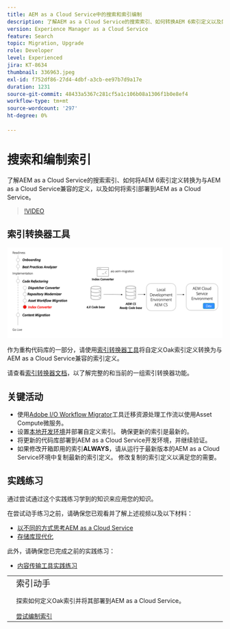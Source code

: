 ```yaml
---
title: AEM as a Cloud Service中的搜索和索引编制
description: 了解AEM as a Cloud Service的搜索索引、如何转换AEM 6索引定义以及如何部署索引。
version: Experience Manager as a Cloud Service
feature: Search
topic: Migration, Upgrade
role: Developer
level: Experienced
jira: KT-8634
thumbnail: 336963.jpeg
exl-id: f752df86-27d4-4dbf-a3cb-ee97b7d9a17e
duration: 1231
source-git-commit: 48433a5367c281cf5a1c106b08a1306f1b0e8ef4
workflow-type: tm+mt
source-wordcount: '297'
ht-degree: 0%

---
```


# 搜索和编制索引

了解AEM as a Cloud Service的搜索索引、如何将AEM 6索引定义转换为与AEM as a Cloud Service兼容的定义，以及如何将索引部署到AEM as a Cloud Service。

>[!VIDEO](https://video.tv.adobe.com/v/336963?quality=12&learn=on)

## 索引转换器工具

![索引转换器工具](./assets/index-converter.png)

作为重构代码库的一部分，请使用[索引转换器工具](https://github.com/adobe/aio-cli-plugin-aem-cloud-service-migration#command-aio-aem-migrationindex-converter)将自定义Oak索引定义转换为与AEM as a Cloud Service兼容的索引定义。

请查看[索引转换器文档](https://experienceleague.adobe.com/docs/experience-manager-cloud-service/content/migration-journey/refactoring-tools/index-converter.html)，以了解完整的和当前的一组索引转换器功能。

## 关键活动

+ 使用[Adobe I/O Workflow Migrator](https://github.com/adobe/aio-cli-plugin-aem-cloud-service-migration#command-aio-aem-migrationindex-converter)工具迁移资源处理工作流以使用Asset Compute微服务。
+ 设置[本地开发环境](https://experienceleague.adobe.com/docs/experience-manager-learn/cloud-service/local-development-environment-set-up/overview.html?lang=zh-hans)并部署自定义索引。 确保更新的索引是最新的。
+ 将更新的代码库部署到AEM as a Cloud Service开发环境，并继续验证。
+ 如果修改开箱即用的索引&#x200B;**ALWAYS**，请从运行于最新版本的AEM as a Cloud Service环境中复制最新的索引定义。 修改复制的索引定义以满足您的需要。

## 实践练习

通过尝试通过这个实践练习学到的知识来应用您的知识。

在尝试动手练习之前，请确保您已观看并了解上述视频以及以下材料：

+ [以不同的方式思考AEM as a Cloud Service](./introduction.md)
+ [存储库现代化](./repository-modernization.md)

此外，请确保您已完成之前的实践练习：

+ [内容传输工具实践练习](./content-migration/content-transfer-tool.md#hands-on-exercise)

<table style="border-width:0">
    <tr>
        <td style="width:150px">
            <a  rel="noreferrer"
                target="_blank"
                href="https://github.com/adobe/aem-cloud-engineering-video-series-exercises/tree/session7-indexes#cloud-acceleration-bootcamp---session-7-search-and-indexing"><img alt="实践练习GitHub存储库" src="./assets/github.png"/>
            </a>        
        </td>
        <td style="width:100%;margin-bottom:1rem;">
            <div style="font-size:1.25rem;font-weight:400;">索引动手</div>
            <p style="margin:1rem 0">
                探索如何定义Oak索引并将其部署到AEM as a Cloud Service。
            </p>
            <a  rel="noreferrer"
                target="_blank"
                href="https://github.com/adobe/aem-cloud-engineering-video-series-exercises/tree/session7-indexes#cloud-acceleration-bootcamp---session-7-search-and-indexing" class="spectrum-Button spectrum-Button--primary spectrum-Button--sizeM">
                <span class="spectrum-Button-label has-no-wrap has-text-weight-bold">尝试编制索引</span>
            </a>
        </td>
    </tr>
</table>
